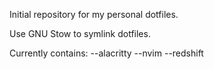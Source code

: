 Initial repository for my personal dotfiles. 

Use GNU Stow to symlink dotfiles. 

Currently contains:
--alacritty 
--nvim 
--redshift 

